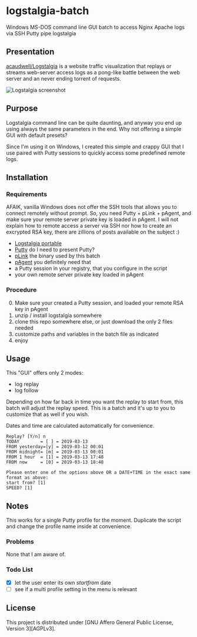 # logstalgia-batch
Windows MS-DOS command line GUI batch to access Nginx Apache logs via SSH Putty pipe logstalgia

## Presentation
[acaudwell/Logstalgia](https://github.com/acaudwell/Logstalgia) is a website traffic visualization that replays or streams web-server access logs as a pong-like battle between the web server and an never ending torrent of requests.

![Logstalgia screenshot](https://i.ytimg.com/vi_webp/HeWfkPeDQbY/sddefault.webp)


## Purpose
Logstalgia command line can be quite daunting, and anyway you end up using always the same parameters in the end. Why not offering a simple GUI with default presets?

Since I'm using it on Windows, I created this simple and crappy GUI that I use paired with Putty sessions to quickly access some predefined remote logs.


## Installation

### Requirements
AFAIK, vanilla Windows does not offer the SSH tools that allows you to connect remotely without prompt. So, you need Putty + pLink + pAgent, and make sure your remote server private key is loaded in pAgent. I will not explain how to remote access a server via SSH nor how to create an excrypted RSA key, there are zillions of posts available on the subject :)

* [Logstalgia portable](https://github.com/acaudwell/Logstalgia/releases/download/logstalgia-1.0.9/logstalgia-1.0.9.win64.zip)
* [Putty](https://www.chiark.greenend.org.uk/~sgtatham/putty/latest.html) do I need to present Putty?
* [pLink](https://www.chiark.greenend.org.uk/~sgtatham/putty/latest.html) the binary used by this batch
* [pAgent](https://www.chiark.greenend.org.uk/~sgtatham/putty/latest.html) you definitely need that
* a Putty session in your registry, that you configure in the script
* your own remote server private key loaded in pAgent

### Procedure
0) Make sure your created a Putty session, and loaded your remote RSA key in pAgent
1) unzip / install logstalgia somewhere
2) clone this repo somewhere else, or just download the only 2 files needed
3) customize paths and variables in the batch file as indicated
4) enjoy


## Usage
This "GUI" offers only 2 modes:
* log replay
* log follow

Depending on how far back in time you want the replay to start from, this batch will adjust the replay speed. This is a batch and it's up to you to customize that as well if you wish.

Dates and time are calculated automatically for convenience.
```
Replay? [Y/n] n
TODAY        = [ ] = 2019-03-13
FROM yesterday=[y] = 2019-03-12 00:01
FROM midnight= [m] = 2019-03-13 00:01
FROM 1 hour  = [1] = 2019-03-13 17:48
FROM now     = [0] = 2019-03-13 18:48

Please enter one of the options above OR a DATE+TIME in the exact same format as above:
start from? [1]
SPEED? [1]
```

## Notes
This works for a single Putty profile for the moment. Duplicate the script and change the profile name inside at convenience.

### Problems
None that I am aware of.

### Todo List
- [x] let the user enter its own *startfrom* date
- [ ] see if a multi profile setting in the menu is relevant

## License
This project is distributed under [GNU Affero General Public License, Version 3][AGPLv3].

